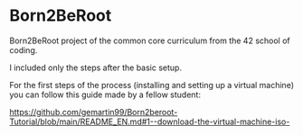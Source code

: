 # Born2BeRoot
Born2BeRoot project of the common core curriculum from the 42 school of coding.

I included only the steps after the basic setup.

For the first steps of the process (installing and setting up a virtual machine) you can follow this guide made by a fellow student:

https://github.com/gemartin99/Born2beroot-Tutorial/blob/main/README_EN.md#1--download-the-virtual-machine-iso-
